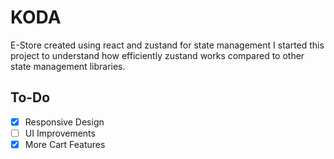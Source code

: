 # KODA

E-Store created using react and zustand for state management
I started this project to understand how efficiently zustand works compared to other state management libraries.

## To-Do

- [x] Responsive Design
- [ ] UI Improvements
- [x] More Cart Features
